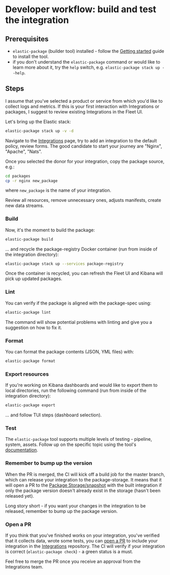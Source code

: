 # Developer workflow: build and test the integration

## Prerequisites

* `elastic-package` (builder tool) installed - follow the [Getting started](https://github.com/elastic/elastic-package#getting-started) guide to install the tool. 
* if you don't understand the `elastic-package` command or would like to learn more about it, try the `help` switch, e.g. `elastic-package stack up --help`.

## Steps

I assume that you've selected a product or service from which you'd like to collect logs and metrics. If this is your
first interaction with Integrations or packages, I suggest to review existing Integrations in the Fleet UI.

Let's bring up the Elastic stack:

```bash
elastic-package stack up -v -d
```

Navigate to the [Integrations](http://localhost:5601/app/fleet#/integration) page, try to add an integration to the default
policy, review forms. The good candidate to start your journey are "Nginx", "Apache", "Nats".

Once you selected the donor for your integration, copy the package source, e.g.:

```bash
cd packages
cp -r nginx new_package
```

where `new_package` is the name of your integration.

Review all resources, remove unnecessary ones, adjusts manifests, create new data streams.

### Build

Now, it's the moment to build the package:

```bash
elastic-package build
```

... and recycle the package-registry Docker container (run from inside of the integration directory):

```bash
elastic-package stack up --services package-registry
```

Once the container is recycled, you can refresh the Fleet UI and Kibana will pick up updated packages.

### Lint

You can verify if the package is aligned with the package-spec using:

```bash
elastic-package lint
```

The command will show potential problems with linting and give you a suggestion on how to fix it.

### Format

You can format the package contents (JSON, YML files) with:

```bash
elastic-package format
```

### Export resources

If you're working on Kibana dashboards and would like to export them to local directories, run the following command
(run from inside of the integration directory):

```bash
elastic-package export
```

... and follow TUI steps (dashboard selection).

### Test

The `elastic-package` tool supports multiple levels of testing - pipeline, system, assets. Follow up on the specific topic
using the tool's [documentation](https://github.com/elastic/elastic-package/tree/master/docs/howto).

### Remember to bump up the version

When the PR is merged, the CI will kick off a build job for the master branch, which can release your integration to
the package-storage. It means that it will open a PR to the [Package Storage/snapshot](https://github.com/elastic/package-storage/tree/snapshot/packages) with
the built integration if only the package version doesn't already exist in the storage (hasn't been released yet).

Long story short - if you want your changes in the integration to be released, remember to bump up the package version.

### Open a PR

If you think that you've finished works on your integration, you've verified that it collects data, wrote some tests,
you can [open a PR](https://github.com/elastic/integrations/compare) to include your integration in the [Integrations](https://github.com/elastic/integrations) repository.
The CI will verify if your integration is correct (`elastic-package check`) - a green status is a must.

Feel free to merge the PR once you receive an approval from the Integrations team.